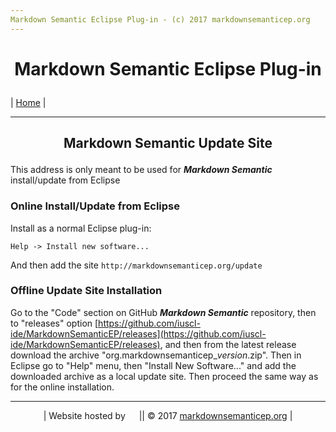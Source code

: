 ```yaml
---
Markdown Semantic Eclipse Plug-in - (c) 2017 markdownsemanticep.org
---
```


# <p align="center">Markdown Semantic Eclipse Plug-in</p>

| [Home](../index.html) |
***

## <p align="center">Markdown Semantic Update Site</p>

This address is only meant to be used for ***Markdown Semantic*** install/update from Eclipse

### Online Install/Update from Eclipse

Install as a normal Eclipse plug-in:

``` Eclipse
Help -> Install new software...
```    
    
And then add the site `http://markdownsemanticep.org/update`

### Offline Update Site Installation

Go to the "Code" section on GitHub ***Markdown Semantic*** repository, then to "releases" option [https://github.com/iuscl-ide/MarkdownSemanticEP/releases](https://github.com/iuscl-ide/MarkdownSemanticEP/releases), and then from the latest release download the archive "org.markdownsemanticep_*version*.zip". Then in Eclipse go to "Help" menu, then "Install  New Software..." and add the downloaded archive as a local update site. Then proceed  the same way as for the online installation.

***
<p align="center">| Website hosted by <img style="height:14px;" src="https://assets-cdn.github.com/images/modules/logos_page/GitHub-Logo.png"> || &copy; 2017 <a href="http://markdownsemanticep.org">markdownsemanticep.org</a> |</p>

<script>
  (function(i,s,o,g,r,a,m){i['GoogleAnalyticsObject']=r;i[r]=i[r]||function(){
  (i[r].q=i[r].q||[]).push(arguments)},i[r].l=1*new Date();a=s.createElement(o),
  m=s.getElementsByTagName(o)[0];a.async=1;a.src=g;m.parentNode.insertBefore(a,m)
  })(window,document,'script','https://www.google-analytics.com/analytics.js','ga');

  ga('create', 'UA-36292058-4', 'auto');
  ga('send', 'pageview');

</script>
